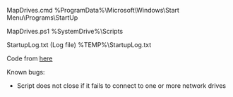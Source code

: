 MapDrives.cmd
%ProgramData%\Microsoft\Windows\Start Menu\Programs\StartUp

MapDrives.ps1
%SystemDrive%\Scripts

StartupLog.txt (Log file)
%TEMP%\StartupLog.txt

Code from [here](https://support.microsoft.com/en-us/help/4471218/mapped-network-drive-may-fail-to-reconnect-in-windows-10-version-1809)

Known bugs:
* Script does not close if it fails to connect to one or more network drives
